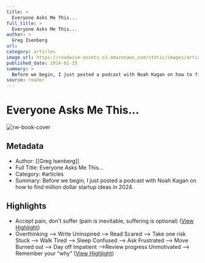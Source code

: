 ```yaml
---
title: >
  Everyone Asks Me This...
full_title: >
  Everyone Asks Me This...
author: >
  Greg Isenberg
url: 
category: articles
image_url: https://readwise-assets.s3.amazonaws.com/static/images/article4.6bc1851654a0.png
published_date: 2024-01-25
summary: >
  Before we begin, I just posted a podcast with Noah Kagan on how to find million dollar startup ideas in 2024.
source: reader
---
```

# Everyone Asks Me This...

![rw-book-cover](https://readwise-assets.s3.amazonaws.com/static/images/article4.6bc1851654a0.png)

## Metadata
- Author: [[Greg Isenberg]]
- Full Title: Everyone Asks Me This...
- Category: #articles
- Summary: Before we begin, I just posted a podcast with Noah Kagan on how to find million dollar startup ideas in 2024.

## Highlights
- Accept pain, don’t suffer (pain is inevitable, suffering is optional) ([View Highlight](https://read.readwise.io/read/01hnda7g4vdbmydf8h7nnrftzy))
- Overthinking —> Write
  Uninspired —> Read
  Scared —> Take one risk
  Stuck —> Walk
  Tired —> Sleep
  Confused —> Ask
  Frustrated —> Move
  Burned out —> Day off
  Impatient —>Review progress
  Unmotivated —> Remember your “why” ([View Highlight](https://read.readwise.io/read/01hnda90382zhr8m0jj87phtnt))



